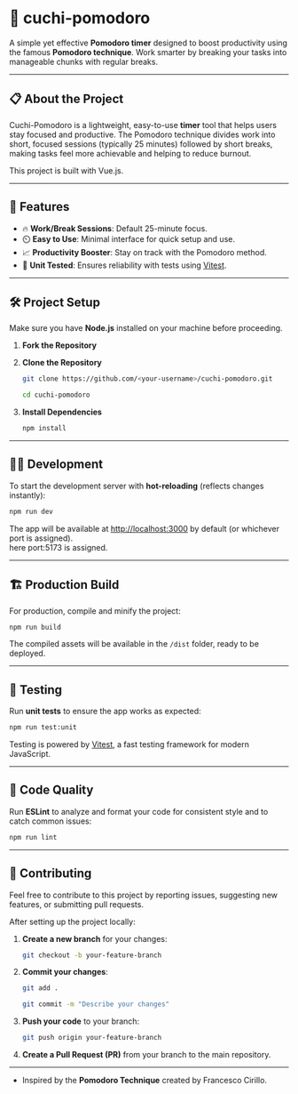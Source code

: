 
# 🌟 **cuchi-pomodoro**  

A simple yet effective **Pomodoro timer** designed to boost productivity using the famous **Pomodoro technique**. Work smarter by breaking your tasks into manageable chunks with regular breaks.

---

## 📋 **About the Project**

Cuchi-Pomodoro is a lightweight, easy-to-use **timer** tool that helps users stay focused and productive. The Pomodoro technique divides work into short, focused sessions (typically 25 minutes) followed by short breaks, making tasks feel more achievable and helping to reduce burnout.

This project is built with Vue.js.

---

## 🚀 **Features**

- 🔥 **Work/Break Sessions**: Default 25-minute focus.
- ⏲️ **Easy to Use**: Minimal interface for quick setup and use.
- 📈 **Productivity Booster**: Stay on track with the Pomodoro method.
- 🧪 **Unit Tested**: Ensures reliability with tests using [Vitest](https://vitest.dev/).

---

## 🛠️ **Project Setup**

Make sure you have **Node.js** installed on your machine before proceeding.  

1. **Fork the Repository**

2. **Clone the Repository**  
   ```sh
   git clone https://github.com/<your-username>/cuchi-pomodoro.git
   ```
   ```sh
   cd cuchi-pomodoro
   ```
   

3. **Install Dependencies**  
   ```sh
   npm install
   ```

---

## 👨‍💻 **Development**

To start the development server with **hot-reloading** (reflects changes instantly):  
```sh
npm run dev
```

The app will be available at [http://localhost:3000](http://localhost:3000) by default (or whichever port is assigned).  
here port:5173 is assigned.

---

## 🏗️ **Production Build**

For production, compile and minify the project:  
```sh
npm run build
```

The compiled assets will be available in the `/dist` folder, ready to be deployed.

---

## 🧪 **Testing**

Run **unit tests** to ensure the app works as expected:  
```sh
npm run test:unit
```

Testing is powered by [Vitest](https://vitest.dev/), a fast testing framework for modern JavaScript.

---

## 🧹 **Code Quality**

Run **ESLint** to analyze and format your code for consistent style and to catch common issues:  
```sh
npm run lint
```

---

## 🤝 **Contributing**

Feel free to contribute to this project by reporting issues, suggesting new features, or submitting pull requests. 

After setting up the project locally:

1. **Create a new branch** for your changes:
   ```sh
   git checkout -b your-feature-branch
   ```

2. **Commit your changes**:
   ```sh
   git add .
   ```
   ```sh
   git commit -m "Describe your changes"
   ```

3. **Push your code** to your branch:
   ```sh
   git push origin your-feature-branch
   ```

4. **Create a Pull Request (PR)** from your branch to the main repository.


---



- Inspired by the **Pomodoro Technique** created by Francesco Cirillo.